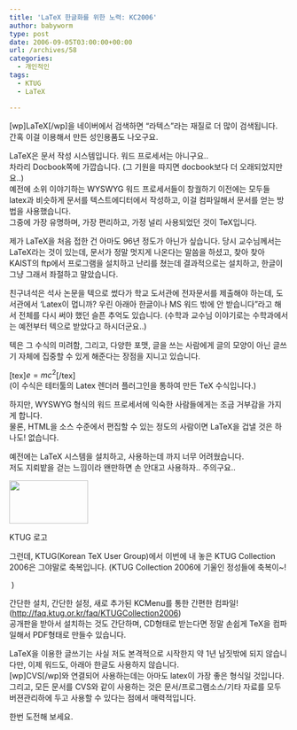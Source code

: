 ```yaml
---
title: 'LaTeX 한글화를 위한 노력: KC2006'
author: babyworm
type: post
date: 2006-09-05T03:00:00+00:00
url: /archives/58
categories:
  - 개인적인
tags:
  - KTUG
  - LaTeX

---
```

[wp]LaTeX[/wp]을 네이버에서 검색하면 &#8220;라텍스&#8221;라는 재질로 더 많이 검색됩니다.  
간혹 이걸 이용해서 만든 성인용품도 나오구요.<img decoding="async" alt="" src="https://i0.wp.com/babyworm.net/tatter/plugins/emoticons/emoticons/red(30).png?w=625" data-recalc-dims="1" /> 

LaTeX은 문서 작성 시스템입니다. 워드 프로세서는 아니구요..  
차라리 Docbook쪽에 가깝습니다. (그 기원을 따지면 docbook보다 더 오래되었지만요..)  
예전에 소위 이야기하는 WYSWYG 워드 프로세서들이 창궐하기 이전에는 모두들 latex과 비슷하게 문서를 텍스트에디터에서 작성하고, 이걸 컴파일해서 문서를 얻는 방법을 사용했습니다.  
그중에 가장 유명하며, 가장 편리하고, 가정 널리 사용되었던 것이 TeX입니다. 

제가 LaTeX을 처음 접한 건 아마도 96년 정도가 아닌가 싶습니다. 당시 교수님께서는 LaTeX라는 것이 있는데, 문서가 정말 멋지게 나온다는 말씀을 하셨고, 찾아 찾아 KAIST의 ftp에서 프로그램을 설치하고 난리를 쳤는데 결과적으로는 설치하고, 한글이 그냥 그래서 좌절하고 말았습니다.

친구녀석은 석사 논문을 텍으로 썼다가 학교 도서관에 전자문서를 제출해야 하는데, 도서관에서 &#8216;Latex이 멉니까? 우린 아래아 한글이나 MS 워드 밖에 안 받습니다&#8221;라고 해서 전체를 다시 써야 했던 슬픈 추억도 있습니다. (수학과 교수님 이야기로는 수학과에서는 예전부터 텍으로 받았다고 하시더군요..)

텍은 그 수식의 미려함, 그리고, 다양한 포맷, 글을 쓰는 사람에게 글의 모양이 아닌 글쓰기 자체에 집중할 수 있게 해준다는 장점을 지니고 있습니다. 

[tex]$e = mc^2$[/tex]  
(이 수식은 테터툴의 Latex 렌더러 플러그인을 통하여 만든 TeX 수식입니다.)

하지만, WYSWYG 형식의 워드 프로세서에 익숙한 사람들에게는 조금 거부감을 가지게 합니다.  
물론, HTML을 소스 수준에서 편집할 수 있는 정도의 사람이면 LaTeX을 겁낼 것은 하나도! 없습니다. 

예전에는 LaTeX 시스템을 설치하고, 사용하는데 까지 너무 어려웠습니다.  
저도 지뢰밭을 걷는 느낌이라 왠만하면 손 안대고 사용하자.. 주의구요..

<div style="width: 152px" class="wp-caption aligncenter">
  <img loading="lazy" decoding="async" src="https://i0.wp.com/babyworm.net/wordpress/wp-content/uploads/1/cfile6.uf.19771F4D4D6A7A8136988A.png?resize=142%2C78" width="142" height="78" alt="" data-recalc-dims="1" />
  
  <p class="wp-caption-text">
    KTUG 로고
  </p>
</div>그런데, KTUG(Korean TeX User Group)에서 이번에 내 놓은 KTUG Collection 2006은 그야말로 축복입니다. (KTUG Collection 2006에 기울인 정성들에 축복이~! 

<img decoding="async" alt="" src="https://i0.wp.com/babyworm.net/tatter/plugins/emoticons/emoticons/red(62).gif?w=625" data-recalc-dims="1" /> )

간단한 설치, 간단한 설정, 새로 추가된 KCMenu를 통한 간편한 컴파일!  
(<http://faq.ktug.or.kr/faq/KTUGCollection2006>)  
공개판을 받아서 설치하는 것도 간단하며, CD형태로 받는다면 정말 손쉽게 TeX을 컴파일해서 PDF형태로 만들수 있습니다. 

LaTeX을 이용한 글쓰기는 사실 저도 본격적으로 시작한지 약 1년 남짓밖에 되지 않습니다만, 이제 워드도, 아래아 한글도 사용하지 않습니다.  
[wp]CVS[/wp]와 연결되어 사용하는데는 아마도 latex이 가장 좋은 형식일 것입니다.&nbsp;  
그리고, 모든 문서를 CVS와 같이 사용하는 것은 문서/프로그램소스/기타 자료를 모두 버젼관리하에 두고 사용할 수 있다는 점에서 매력적입니다. 

한번 도전해 보세요.